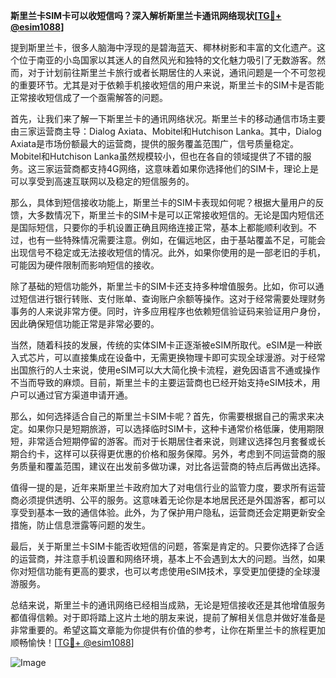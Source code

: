 **斯里兰卡SIM卡可以收短信吗？深入解析斯里兰卡通讯网络现状[[TG💪+ @esim1088](https://t.me/s/esim1088)]**

提到斯里兰卡，很多人脑海中浮现的是碧海蓝天、椰林树影和丰富的文化遗产。这个位于南亚的小岛国家以其迷人的自然风光和独特的文化魅力吸引了无数游客。然而，对于计划前往斯里兰卡旅行或者长期居住的人来说，通讯问题是一个不可忽视的重要环节。尤其是对于依赖手机接收短信的用户来说，斯里兰卡的SIM卡是否能正常接收短信成了一个亟需解答的问题。

首先，让我们来了解一下斯里兰卡的通讯网络状况。斯里兰卡的移动通信市场主要由三家运营商主导：Dialog Axiata、Mobitel和Hutchison Lanka。其中，Dialog Axiata是市场份额最大的运营商，提供的服务覆盖范围广，信号质量稳定。Mobitel和Hutchison Lanka虽然规模较小，但也在各自的领域提供了不错的服务。这三家运营商都支持4G网络，这意味着如果你选择他们的SIM卡，理论上是可以享受到高速互联网以及稳定的短信服务的。

那么，具体到短信接收功能上，斯里兰卡的SIM卡表现如何呢？根据大量用户的反馈，大多数情况下，斯里兰卡的SIM卡是可以正常接收短信的。无论是国内短信还是国际短信，只要你的手机设置正确且网络连接正常，基本上都能顺利收到。不过，也有一些特殊情况需要注意。例如，在偏远地区，由于基站覆盖不足，可能会出现信号不稳定或无法接收短信的情况。此外，如果你使用的是一部老旧的手机，可能因为硬件限制而影响短信的接收。

除了基础的短信功能外，斯里兰卡的SIM卡还支持多种增值服务。比如，你可以通过短信进行银行转账、支付账单、查询账户余额等操作。这对于经常需要处理财务事务的人来说非常方便。同时，许多应用程序也依赖短信验证码来验证用户身份，因此确保短信功能正常是非常必要的。

当然，随着科技的发展，传统的实体SIM卡正逐渐被eSIM所取代。eSIM是一种嵌入式芯片，可以直接集成在设备中，无需更换物理卡即可实现全球漫游。对于经常出国旅行的人士来说，使用eSIM可以大大简化换卡流程，避免因语言不通或操作不当而导致的麻烦。目前，斯里兰卡的主要运营商也已经开始支持eSIM技术，用户可以通过官方渠道申请开通。

那么，如何选择适合自己的斯里兰卡SIM卡呢？首先，你需要根据自己的需求来决定。如果你只是短期旅游，可以选择临时SIM卡，这种卡通常价格低廉，使用期限短，非常适合短期停留的游客。而对于长期居住者来说，则建议选择包月套餐或长期合约卡，这样可以获得更优惠的价格和服务保障。另外，考虑到不同运营商的服务质量和覆盖范围，建议在出发前多做功课，对比各运营商的特点后再做出选择。

值得一提的是，近年来斯里兰卡政府加大了对电信行业的监管力度，要求所有运营商必须提供透明、公平的服务。这意味着无论你是本地居民还是外国游客，都可以享受到基本一致的通信体验。此外，为了保护用户隐私，运营商还会定期更新安全措施，防止信息泄露等问题的发生。

最后，关于斯里兰卡SIM卡能否收短信的问题，答案是肯定的。只要你选择了合适的运营商，并注意手机设置和网络环境，基本上不会遇到太大的问题。当然，如果你对短信功能有更高的要求，也可以考虑使用eSIM技术，享受更加便捷的全球漫游服务。

总结来说，斯里兰卡的通讯网络已经相当成熟，无论是短信接收还是其他增值服务都值得信赖。对于即将踏上这片土地的朋友来说，提前了解相关信息并做好准备是非常重要的。希望这篇文章能为你提供有价值的参考，让你在斯里兰卡的旅程更加顺畅愉快！[[TG💪+ @esim1088](https://t.me/s/esim1088)] 

![Image](https://i.postimg.cc/4NQfJmqS/Snipaste-2025-05-13-00-14-12.png)